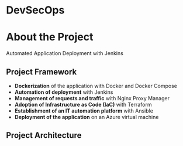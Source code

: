# DevSecOps

#  About the Project 
Automated Application Deployment with Jenkins 

## Project Framework
- **Dockerization** of the  application with Docker and Docker Compose  
- **Automation of deployment** with Jenkins  
- **Management of requests and traffic** with Nginx Proxy Manager  
- **Adoption of Infrastructure as Code (IaC)** with Terraform  
- **Establishment of an IT automation platform** with Ansible  
- **Deployment of the application** on an Azure virtual machine
 ## Project Architecture
